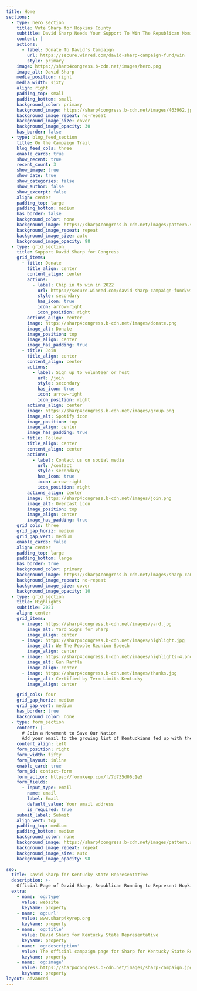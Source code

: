 ```yaml
---
title: Home
sections:
  - type: hero_section
    title: Vote Sharp for Hopkins County
    subtitle: David Sharp Needs Your Support To Win The Republican Nomination.
    content: |
    actions:
      - label: Donate To David's Campaign
        url: https://secure.winred.com/david-sharp-campaign-fund/win
        style: primary
    image: https://sharp4congress.b-cdn.net/images/hero.png
    image_alt: David Sharp
    media_position: right
    media_width: sixty
    align: right
    padding_top: small
    padding_bottom: small
    background_color: primary
    background_image: https://sharp4congress.b-cdn.net/images/463962.jpg
    background_image_repeat: no-repeat
    background_image_size: cover
    background_image_opacity: 30
    has_border: false
  - type: blog_feed_section
    title: On the Campaign Trail
    blog_feed_cols: three
    enable_cards: true
    show_recent: true
    recent_count: 3
    show_image: true
    show_date: true
    show_categories: false
    show_author: false
    show_excerpt: false
    align: center
    padding_top: large
    padding_bottom: medium
    has_border: false
    background_color: none
    background_image: https://sharp4congress.b-cdn.net/images/pattern.svg
    background_image_repeat: repeat
    background_image_size: auto
    background_image_opacity: 98
  - type: grid_section
    title: Support David Sharp for Congress
    grid_items:
      - title: Donate
        title_align: center
        content_align: center
        actions:
          - label: Chip in to win in 2022
            url: https://secure.winred.com/david-sharp-campaign-fund/win
            style: secondary
            has_icon: true
            icon: arrow-right
            icon_position: right
        actions_align: center
        image: https://sharp4congress.b-cdn.net/images/donate.png
        image_alt: Donate
        image_position: top
        image_align: center
        image_has_padding: true
      - title: Join
        title_align: center
        content_align: center
        actions:
          - label: Sign up to volunteer or host
            url: /join
            style: secondary
            has_icon: true
            icon: arrow-right
            icon_position: right
        actions_align: center
        image: https://sharp4congress.b-cdn.net/images/group.png
        image_alt: Spotify icon
        image_position: top
        image_align: center
        image_has_padding: true
      - title: Follow
        title_align: center
        content_align: center
        actions:
          - label: Contact us on social media
            url: /contact
            style: secondary
            has_icon: true
            icon: arrow-right
            icon_position: right
        actions_align: center
        image: https://sharp4congress.b-cdn.net/images/join.png
        image_alt: Overcast icon
        image_position: top
        image_align: center
        image_has_padding: true
    grid_cols: three
    grid_gap_horiz: medium
    grid_gap_vert: medium
    enable_cards: false
    align: center
    padding_top: large
    padding_bottom: large
    has_border: true
    background_color: primary
    background_image: https://sharp4congress.b-cdn.net/images/sharp-campaign.jpg
    background_image_repeat: no-repeat
    background_image_size: cover
    background_image_opacity: 10
  - type: grid_section
    title: Highlights
    subtitle: 2021
    align: center
    grid_items:
      - image: https://sharp4congress.b-cdn.net/images/yard.jpg
        image_alt: Yard Signs for Sharp
        image_align: center
      - image: https://sharp4congress.b-cdn.net/images/highlight.jpg
        image_alt: We The People Reunion Speech
        image_align: center
      - image: https://sharp4congress.b-cdn.net/images/highlights-4.png
        image_alt: Gun Raffle
        image_align: center
      - image: https://sharp4congress.b-cdn.net/images/thanks.jpg
        image_alt: Certified by Term Limits Kentucky
        image_align: center

    grid_cols: four
    grid_gap_horiz: medium
    grid_gap_vert: medium
    has_border: true
    background_color: none
  - type: form_section
    content: |-
      # Join a Movement to Save Our Nation
      Add your email to the growing list of Kentuckians fed up with the status quo.
    content_align: left
    form_position: right
    form_width: fifty
    form_layout: inline
    enable_card: true
    form_id: contact-form
    form_action: https://formkeep.com/f/7d735d06c1e5
    form_fields:
      - input_type: email
        name: email
        label: Email
        default_value: Your email address
        is_required: true
    submit_label: Submit
    align_vert: top
    padding_top: medium
    padding_bottom: medium
    background_color: none
    background_image: https://sharp4congress.b-cdn.net/images/pattern.svg
    background_image_repeat: repeat
    background_image_size: auto
    background_image_opacity: 98

seo:
  title: David Sharp for Kentucky State Representative
  description: >-
    Official Page of David Sharp, Republican Running to Represent Hopkins County in Kentucky's House of Representatives.
  extra:
    - name: 'og:type'
      value: website
      keyName: property
    - name: 'og:url'
      value: www.sharp4kyrep.org
      keyName: property
    - name: 'og:title'
      value: David Sharp for Kentucky State Representative
      keyName: property
    - name: 'og:description'
      value: The official campaign page for Sharp for Kentucky State Representative.
      keyName: property
    - name: 'og:image'
      value: https://sharp4congress.b-cdn.net/images/sharp-campaign.jpg
      keyName: property
layout: advanced
---
```

